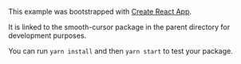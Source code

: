 This example was bootstrapped with [Create React App](https://github.com/facebook/create-react-app).

It is linked to the smooth-cursor package in the parent directory for development purposes.

You can run `yarn install` and then `yarn start` to test your package.
